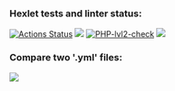 ### Hexlet tests and linter status:
[![Actions Status](https://github.com/stanokk/php-project-lvl2/workflows/hexlet-check/badge.svg)](https://github.com/stanokk/php-project-lvl2/actions)
<a href="https://codeclimate.com/github/stanokk/php-project-lvl2/maintainability"><img src="https://api.codeclimate.com/v1/badges/35530342c820858136cd/maintainability" /></a>
[![PHP-lvl2-check](https://github.com/stanokk/php-project-lvl2/actions/workflows/workflow-lvl2.yml/badge.svg)](https://github.com/stanokk/php-project-lvl2/actions/workflows/workflow-lvl2.yml)
<a href="https://codeclimate.com/github/stanokk/php-project-lvl2/test_coverage"><img src="https://api.codeclimate.com/v1/badges/35530342c820858136cd/test_coverage"/></a>

### Compare two '.yml' files:
<a href="https://asciinema.org/a/PTtZCIsu6ThBiSU4yP6erkrWI" target="_blank"><img src="https://asciinema.org/a/PTtZCIsu6ThBiSU4yP6erkrWI.svg" /></a>